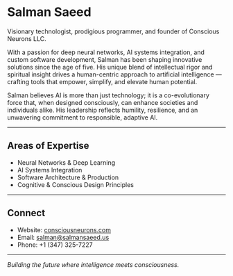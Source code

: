 # Salman Saeed

Visionary technologist, prodigious programmer, and founder of Conscious Neurons LLC.

With a passion for deep neural networks, AI systems integration, and custom software development, Salman has been shaping innovative solutions since the age of five. His unique blend of intellectual rigor and spiritual insight drives a human-centric approach to artificial intelligence — crafting tools that empower, simplify, and elevate human potential.

Salman believes AI is more than just technology; it is a co-evolutionary force that, when designed consciously, can enhance societies and individuals alike. His leadership reflects humility, resilience, and an unwavering commitment to responsible, adaptive AI.

---

## Areas of Expertise

- Neural Networks & Deep Learning
- AI Systems Integration
- Software Architecture & Production
- Cognitive & Conscious Design Principles

---

## Connect

- Website: [consciousneurons.com](https://consciousneurons.com)
- Email: salman@salmansaeed.us
- Phone: +1 (347) 325-7227

---

_Building the future where intelligence meets consciousness._
